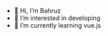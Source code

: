 - 👋 Hi, I’m Bəhruz
- 👀 I’m interested in developing
- 🌱 I’m currently learning vue.js

<!---
guliyevdev/guliyevdev is a ✨ special ✨ repository because its `README.md` (this file) appears on your GitHub profile.
You can click the Preview link to take a look at your changes.
--->
